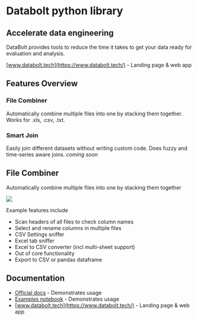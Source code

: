 # Databolt python library

## Accelerate data engineering

DataBolt provides tools to reduce the time it takes to get your data ready for evaluation and analysis.

[www.databolt.tech](https://www.databolt.tech/) - Landing page & web app

## Features Overview 

### File Combiner

Automatically combine multiple files into one by stacking them together. Works for .xls, .csv, .txt.

### Smart Join

Easily join different datasets without writing custom code. Does fuzzy and time-series aware joins.
*coming soon*

## File Combiner

Automatically combine multiple files into one by stacking them together

![](https://www.databolt.tech/images/combiner-landing-small.png)

Example features include

* Scan headers of all files to check column names
* Select and rename columns in multiple files
* CSV Settings sniffer
* Excel tab sniffer
* Excel to CSV converter (incl multi-sheet support)
* Out of core functionality
* Export to CSV or pandas dataframe

## Documentation

*  [Official docs](https://readthedocs.org/) - Demonstrates usage
*  [Examples notebook](https://www.databolt.tech/) - Demonstrates usage
*  [www.databolt.tech](https://www.databolt.tech/) - Landing page & web app
